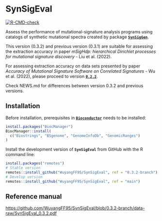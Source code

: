 
<!-- README.md is generated from README.Rmd. Please edit that file -->

# SynSigEval

<!-- badges: start -->

[![R-CMD-check](https://github.com/WuyangFF95/SynSigEval/workflows/R-CMD-check/badge.svg?branch=main)](https://github.com/WuyangFF95/SynSigEval/actions?query=workflow%3AR-CMD-check+branch%3Amain)
<!-- badges: end -->

Assess the performance of mutational-signature analysis programs using
catalogs of synthetic mutational spectra created by package
[**`SynSigGen`**](https://github.com/steverozen/SynSigGen).

This version (0.3.2) and previous version (0.3.1) are suitable for
assessing the extraction accuracy in paper *mSigHdp: hierarchical
Dirichlet processes for mutational signature discovery* - Liu et
al. (2022).

For assessing extraction accuracy on data sets presented by paper
*Accuracy of Mutational Signature Software on Correlated Signatures* -
Wu et al. (2022), please proceed to version
[**`0.2.2`**](https://github.com/WuyangFF95/SynSigEval/tree/0.2.2).

Check NEWS.md for differences between version 0.3.2 and previous
versions.

## Installation

Before installation, prerequisites in
[**`Bioconductor`**](https://www.bioconductor.org/) needs to be
installed:

``` r
install.packages("BiocManager")
BiocManager::install(
  c("Biostrings", "BSgenome", "GenomeInfoDb", "GenomicRanges")
)
```

Install the development version of **`SynSigEval`** from GitHub with the
R command line:

``` r
install.packages("remotes")
# Stable version
remotes::install_github("WuyangFF95/SynSigEval", ref = "0.3.2-branch")
# Develop version
remotes::install_github("WuyangFF95/SynSigEval", ref = "main")
```

## Reference manual

<https://github.com/WuyangFF95/SynSigEval/blob/0.3.2-branch/data-raw/SynSigEval_0.3.2.pdf>
